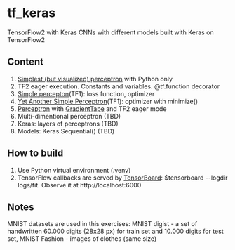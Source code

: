 # tf_keras
TensorFlow2 with Keras
CNNs with different models built with Keras on TensorFlow2

## Content
1. [Simplest (but visualized) perceptron](https://github.com/olegkleiman/tf_keras/blob/master/perceptron_visual_classification.py) with Python only
2. TF2 eager execution. Constants and variables. @tf.function decorator
3. [Simple percepton](https://github.com/olegkleiman/tf_keras/blob/master/perceptron_v1.py)(TF1): loss function, optimizer
4. [Yet Another Simple Perceptron](https://github.com/olegkleiman/tf_keras/blob/master/perceptron_v2.py)(TF1): optimizer with minimize()
5. [Perceptron](https://github.com/olegkleiman/tf_keras/blob/master/perceptron_v3.py) with [GradientTape](https://www.tensorflow.org/api_docs/python/tf/GradientTape) and TF2 eager mode
6. Multi-dimentional perceptron (TBD)
7. Keras: layers of perceptrons (TBD)
8. Models: Keras.Sequential() (TBD)

## How to build
1. Use Python virtual environment (.venv) 
2. TensorFlow callbacks are served by [TensorBoard](https://www.tensorflow.org/tensorboard/get_started): $tensorboard --logdir logs/fit. Observe it at http://localhost:6000

## Notes
MNIST datasets are used in this exercises: MNIST digist - a set of handwritten 60.000 digits (28x28 px) for train set and 10.000 digits for test set, MNIST Fashion - images of clothes (same size)